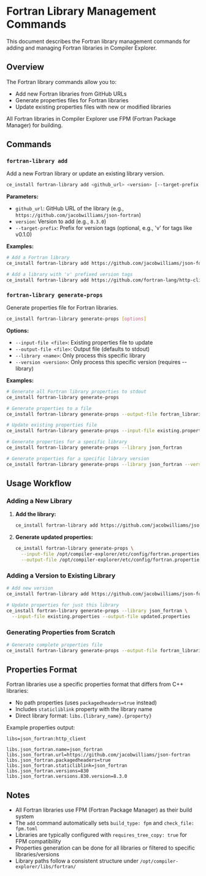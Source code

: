 # Fortran Library Management Commands

This document describes the Fortran library management commands for adding and managing Fortran libraries in Compiler Explorer.

## Overview

The Fortran library commands allow you to:
- Add new Fortran libraries from GitHub URLs
- Generate properties files for Fortran libraries
- Update existing properties files with new or modified libraries

All Fortran libraries in Compiler Explorer use FPM (Fortran Package Manager) for building.

## Commands

### `fortran-library add`

Add a new Fortran library or update an existing library version.

```bash
ce_install fortran-library add <github_url> <version> [--target-prefix <prefix>]
```

**Parameters:**
- `github_url`: GitHub URL of the library (e.g., `https://github.com/jacobwilliams/json-fortran`)
- `version`: Version to add (e.g., `8.3.0`)
- `--target-prefix`: Prefix for version tags (optional, e.g., 'v' for tags like v0.1.0)

**Examples:**
```bash
# Add a Fortran library
ce_install fortran-library add https://github.com/jacobwilliams/json-fortran 8.3.0

# Add a library with 'v' prefixed version tags
ce_install fortran-library add https://github.com/fortran-lang/http-client 0.1.0 --target-prefix v
```

### `fortran-library generate-props`

Generate properties file for Fortran libraries.

```bash
ce_install fortran-library generate-props [options]
```

**Options:**
- `--input-file <file>`: Existing properties file to update
- `--output-file <file>`: Output file (defaults to stdout)
- `--library <name>`: Only process this specific library
- `--version <version>`: Only process this specific version (requires --library)

**Examples:**
```bash
# Generate all Fortran library properties to stdout
ce_install fortran-library generate-props

# Generate properties to a file
ce_install fortran-library generate-props --output-file fortran_libraries.properties

# Update existing properties file
ce_install fortran-library generate-props --input-file existing.properties --output-file updated.properties

# Generate properties for a specific library
ce_install fortran-library generate-props --library json_fortran

# Generate properties for a specific library version
ce_install fortran-library generate-props --library json_fortran --version 8.3.0 --input-file existing.properties
```

## Usage Workflow

### Adding a New Library

1. **Add the library:**
   ```bash
   ce_install fortran-library add https://github.com/jacobwilliams/json-fortran 8.3.0
   ```

2. **Generate updated properties:**
   ```bash
   ce_install fortran-library generate-props \
     --input-file /opt/compiler-explorer/etc/config/fortran.properties \
     --output-file /opt/compiler-explorer/etc/config/fortran.properties
   ```

### Adding a Version to Existing Library

```bash
# Add new version
ce_install fortran-library add https://github.com/jacobwilliams/json-fortran 8.4.0

# Update properties for just this library
ce_install fortran-library generate-props --library json_fortran \
  --input-file existing.properties --output-file updated.properties
```

### Generating Properties from Scratch

```bash
# Generate complete properties file
ce_install fortran-library generate-props --output-file fortran_libraries.properties
```

## Properties Format

Fortran libraries use a specific properties format that differs from C++ libraries:

- No path properties (uses `packagedheaders=true` instead)
- Includes `staticliblink` property with the library name
- Direct library format: `libs.{library_name}.{property}`

Example properties output:
```properties
libs=json_fortran:http_client

libs.json_fortran.name=json_fortran
libs.json_fortran.url=https://github.com/jacobwilliams/json-fortran
libs.json_fortran.packagedheaders=true
libs.json_fortran.staticliblink=json_fortran
libs.json_fortran.versions=830
libs.json_fortran.versions.830.version=8.3.0
```

## Notes

- All Fortran libraries use FPM (Fortran Package Manager) as their build system
- The `add` command automatically sets `build_type: fpm` and `check_file: fpm.toml`
- Libraries are typically configured with `requires_tree_copy: true` for FPM compatibility
- Properties generation can be done for all libraries or filtered to specific libraries/versions
- Library paths follow a consistent structure under `/opt/compiler-explorer/libs/fortran/`
